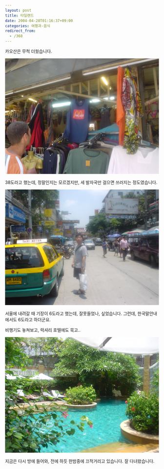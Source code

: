 ```yaml
---
layout: post
title: 타일랜드
date: 2004-04-28T01:16:37+09:00
categories: 여행과-음식
redirect_from:
  - /368
---
```


카오산은 무척 더웠습니다.

![ ](/assets/media/photo_0404thai_DSC03268.JPG)

38도라고 했는데, 정말인지는 모르겠지만, 세 발자국만 걸으면 쓰러지는 정도였습니다.

![ ](/assets/media/photo_0404thai_DSC03269.JPG)

서울에 내려갈 때 기장이 6도라고 했는데, 잘못들었나, 싶었습니다. 그런데, 한국말안내에서도 6도라고 하더군요.

비행기도 놓쳐보고, 럭셔리 호텔에도 묵고..

![ ](/assets/media/photo_0404thai_DSC03518.JPG)

지금은 다시 방에 들어와, 전에 하듯 한밤중에 끄적거리고 있습니다. 잘 다녀왔습니다.
